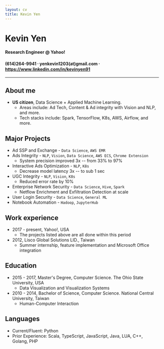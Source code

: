 ```yaml
---
layout: cv
title: Kevin Yen
---
```

# Kevin Yen

#### Research Engineer @ Yahoo!

<h4 id="webaddress">
(614)264-9941
⸱ yenkevin1203(at)gmail.com
⸱ <a href="https://www.linkedin.com/in/kevinyen91">https://www.linkedin.com/in/kevinyen91</a>
</h4>

<hr>

## About me

* __US citizen__, Data Science + Applied Machine Learning.
  * Areas include: Ad Tech, Content & Ad integrity with Vision and NLP, and more.
  * Tech stacks include: Spark, TensorFlow, K8s, AWS, Airflow, and more.

## Major Projects

* Ad SSP and Exchange - `Data Science`, `AWS EMR`
* Ads Integrity - `NLP`, `Vision`, `Data Science`, `AWS ECS`, `Chrome Extension`
  * System precision improved 3x -- from 33% to 97%
* Interactive Ads Optimization - `NLP`, `K8s`
  * Decrease model latency 3x -- to sub 1 sec
* UGC Integrity - `NLP`, `Vision`, `K8s`
  * Reduced error rate by 10%
* Enterprise Network Security - `Data Science`, `Hive`, `Spark`
  * Netflow Enrichment and Exfiltration Detection at scale 
* User Login Security - `Data Science`, `General ML`
* Notebook Automation - `Hadoop`, `JupyterHub`

## Work experience

* 2017 - present, Yahoo!, USA
  * The projects listed above are all done within this period
* 2012, Lisco Global Solutions LID., Taiwan
  * Summer internship, feature implementation and Microsoft Office integration

## Education

* 2015 - 2017, Master's Degree, Computer Science. The Ohio State University, USA
  * Data Visualization and Visualization Systems
* 2010 - 2014, Bachelor of Science, Computer Science. National Central University, Taiwan
  * Human-Computer Interaction

## Languages

* Current/Fluent: Python
* Prior Experience: Scala, TypeScript, JavaScript, Java, LUA, C++, Golang, PHP
